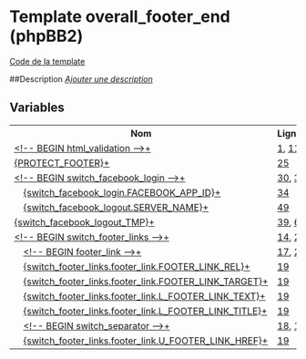 # Template overall_footer_end (phpBB2)

[Code de la template](../../subsilver/overall_footer_end.tpl)

##Description
[*Ajouter une description*](https://fa-tvars.appspot.com/tpl/subsilver/overall_footer_end)

## Variables

<table><tr><th colspan=3>Nom</th><th>Lignes</th></tr><tr><td colspan=3><a href="https://github.com/Etana/template.list/blob/master/var/html_validation.md#readme">&lt;!-- BEGIN html_validation --&gt;</a><a href="https://fa-tvars.appspot.com/var/html_validation">+</a></td><td><a href="../tpl/src/subsilver/overall_footer_end.tpl#L1">1</a>, <a href="../tpl/src/subsilver/overall_footer_end.tpl#L11">11</a></td></tr><tr><td colspan=3><a href="https://github.com/Etana/template.list/blob/master/var/PROTECT_FOOTER.md#readme">{PROTECT_FOOTER}</a><a href="https://fa-tvars.appspot.com/var/PROTECT_FOOTER">+</a></td><td><a href="../tpl/src/subsilver/overall_footer_end.tpl#L25">25</a></td></tr><tr><td colspan=3><a href="https://github.com/Etana/template.list/blob/master/var/switch_facebook_login.md#readme">&lt;!-- BEGIN switch_facebook_login --&gt;</a><a href="https://fa-tvars.appspot.com/var/switch_facebook_login">+</a></td><td><a href="../tpl/src/subsilver/overall_footer_end.tpl#L30">30</a>, <a href="../tpl/src/subsilver/overall_footer_end.tpl#L37">37</a></td></tr><tr><td colspan=1></td><td colspan=2><a href="https://github.com/Etana/template.list/blob/master/var/switch_facebook_login.FACEBOOK_APP_ID.md#readme">{switch_facebook_login.FACEBOOK_APP_ID}</a><a href="https://fa-tvars.appspot.com/var/switch_facebook_login.FACEBOOK_APP_ID">+</a></td><td><a href="../tpl/src/subsilver/overall_footer_end.tpl#L34">34</a></td></tr><tr><td colspan=1></td><td colspan=2><a href="https://github.com/Etana/template.list/blob/master/var/switch_facebook_logout.SERVER_NAME.md#readme">{switch_facebook_logout.SERVER_NAME}</a><a href="https://fa-tvars.appspot.com/var/switch_facebook_logout.SERVER_NAME">+</a></td><td><a href="../tpl/src/subsilver/overall_footer_end.tpl#L49">49</a></td></tr><tr><td colspan=3><a href="https://github.com/Etana/template.list/blob/master/var/switch_facebook_logout_TMP.md#readme">{switch_facebook_logout_TMP}</a><a href="https://fa-tvars.appspot.com/var/switch_facebook_logout_TMP">+</a></td><td><a href="../tpl/src/subsilver/overall_footer_end.tpl#L39">39</a>, <a href="../tpl/src/subsilver/overall_footer_end.tpl#L61">61</a></td></tr><tr><td colspan=3><a href="https://github.com/Etana/template.list/blob/master/var/switch_footer_links.md#readme">&lt;!-- BEGIN switch_footer_links --&gt;</a><a href="https://fa-tvars.appspot.com/var/switch_footer_links">+</a></td><td><a href="../tpl/src/subsilver/overall_footer_end.tpl#L14">14</a>, <a href="../tpl/src/subsilver/overall_footer_end.tpl#L23">23</a></td></tr><tr><td colspan=1></td><td colspan=2><a href="https://github.com/Etana/template.list/blob/master/var/switch_footer_links.footer_link.md#readme">&lt;!-- BEGIN footer_link --&gt;</a><a href="https://fa-tvars.appspot.com/var/switch_footer_links.footer_link">+</a></td><td><a href="../tpl/src/subsilver/overall_footer_end.tpl#L17">17</a>, <a href="../tpl/src/subsilver/overall_footer_end.tpl#L20">20</a></td></tr><tr><td colspan=2></td><td colspan=1><a href="https://github.com/Etana/template.list/blob/master/var/switch_footer_links.footer_link.FOOTER_LINK_REL.md#readme">{switch_footer_links.footer_link.FOOTER_LINK_REL}</a><a href="https://fa-tvars.appspot.com/var/switch_footer_links.footer_link.FOOTER_LINK_REL">+</a></td><td><a href="../tpl/src/subsilver/overall_footer_end.tpl#L19">19</a></td></tr><tr><td colspan=2></td><td colspan=1><a href="https://github.com/Etana/template.list/blob/master/var/switch_footer_links.footer_link.FOOTER_LINK_TARGET.md#readme">{switch_footer_links.footer_link.FOOTER_LINK_TARGET}</a><a href="https://fa-tvars.appspot.com/var/switch_footer_links.footer_link.FOOTER_LINK_TARGET">+</a></td><td><a href="../tpl/src/subsilver/overall_footer_end.tpl#L19">19</a></td></tr><tr><td colspan=2></td><td colspan=1><a href="https://github.com/Etana/template.list/blob/master/var/switch_footer_links.footer_link.L_FOOTER_LINK_TEXT.md#readme">{switch_footer_links.footer_link.L_FOOTER_LINK_TEXT}</a><a href="https://fa-tvars.appspot.com/var/switch_footer_links.footer_link.L_FOOTER_LINK_TEXT">+</a></td><td><a href="../tpl/src/subsilver/overall_footer_end.tpl#L19">19</a></td></tr><tr><td colspan=2></td><td colspan=1><a href="https://github.com/Etana/template.list/blob/master/var/switch_footer_links.footer_link.L_FOOTER_LINK_TITLE.md#readme">{switch_footer_links.footer_link.L_FOOTER_LINK_TITLE}</a><a href="https://fa-tvars.appspot.com/var/switch_footer_links.footer_link.L_FOOTER_LINK_TITLE">+</a></td><td><a href="../tpl/src/subsilver/overall_footer_end.tpl#L19">19</a></td></tr><tr><td colspan=2></td><td colspan=1><a href="https://github.com/Etana/template.list/blob/master/var/switch_footer_links.footer_link.switch_separator.md#readme">&lt;!-- BEGIN switch_separator --&gt;</a><a href="https://fa-tvars.appspot.com/var/switch_footer_links.footer_link.switch_separator">+</a></td><td><a href="../tpl/src/subsilver/overall_footer_end.tpl#L18">18</a>, <a href="../tpl/src/subsilver/overall_footer_end.tpl#L18">18</a></td></tr><tr><td colspan=2></td><td colspan=1><a href="https://github.com/Etana/template.list/blob/master/var/switch_footer_links.footer_link.U_FOOTER_LINK_HREF.md#readme">{switch_footer_links.footer_link.U_FOOTER_LINK_HREF}</a><a href="https://fa-tvars.appspot.com/var/switch_footer_links.footer_link.U_FOOTER_LINK_HREF">+</a></td><td><a href="../tpl/src/subsilver/overall_footer_end.tpl#L19">19</a></td></tr></table>